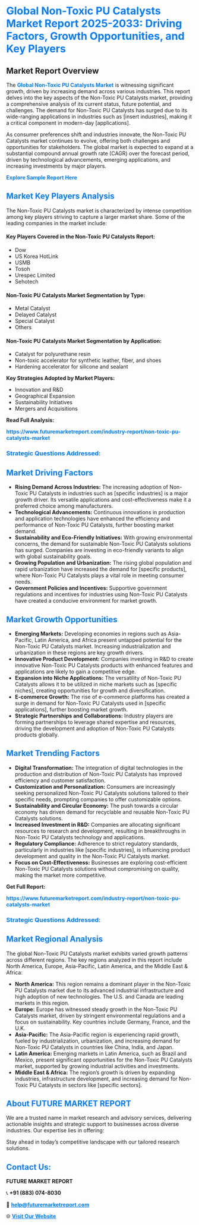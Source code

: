 <h1 style="color: #007BFF;">Global Non-Toxic PU Catalysts Market Report 2025-2033: Driving Factors, Growth Opportunities, and Key Players</h1>

<section id="overview">
<h2>Market Report Overview</h2>
<p>The <a href="https://www.futuremarketreport.com/industry-report/non-toxic-pu-catalysts-market" style="color: #007BFF; text-decoration: none;"><strong>Global Non-Toxic PU Catalysts Market</strong></a> is witnessing significant growth, driven by increasing demand across various industries. This report delves into the key aspects of the Non-Toxic PU Catalysts market, providing a comprehensive analysis of its current status, future potential, and challenges. The demand for Non-Toxic PU Catalysts has surged due to its wide-ranging applications in industries such as [insert industries], making it a critical component in modern-day [applications].</p>
<p>As consumer preferences shift and industries innovate, the Non-Toxic PU Catalysts market continues to evolve, offering both challenges and opportunities for stakeholders. The global market is expected to expand at a substantial compound annual growth rate (CAGR) over the forecast period, driven by technological advancements, emerging applications, and increasing investments by major players.</p>
</section>

<section id="overview">
<p><a href="https://www.futuremarketreport.com/request-sample/reportId=52959" style="color: #007BFF; text-decoration: none;"><strong>Explore Sample Report Here</strong></a></p>
</section>

<section id="key-players">
<h2 style="color: #007BFF;">Market Key Players Analysis</h2>
<p>The Non-Toxic PU Catalysts market is characterized by intense competition among key players striving to capture a larger market share. Some of the leading companies in the market include:</p>
<h4>Key Players Covered in the Non-Toxic PU Catalysts Report:</h4>
<ul><li>Dow</li><li>US Korea HotLink</li><li>USMB</li><li>Tosoh</li><li>Urespec Limited</li><li>Sehotech</li></ul>
<h4>Non-Toxic PU Catalysts Market Segmentation by Type:</h4>
<ul><li>Metal Catalyst</li><li>Delayed Catalyst</li><li>Special Catalyst</li><li>Others</li></ul>

<h4>Non-Toxic PU Catalysts Market Segmentation by Application:</h4>
<ul><li>Catalyst for polyurethane resin</li><li>Non-toxic accelerator for synthetic leather, fiber, and shoes</li><li>Hardening accelerator for silicone and sealant</li></ul>
<p><strong>Key Strategies Adopted by Market Players:</strong></p>
<ul>
<li>Innovation and R&D</li>
<li>Geographical Expansion</li>
<li>Sustainability Initiatives</li>
<li>Mergers and Acquisitions</li>
</ul>
</section>

<section>
<p><strong>Read Full Analysis: </strong></p><a href="https://www.futuremarketreport.com/industry-report/non-toxic-pu-catalysts-market" style="color: #007BFF; text-decoration: none;"><strong>https://www.futuremarketreport.com/industry-report/non-toxic-pu-catalysts-market</strong></a>
<h3 style="color: #007BFF;">Strategic Questions Addressed:</h3>
</section>

<section id="driving-factors">
<h2 style="color: #007BFF;">Market Driving Factors</h2>
<ul>
<li><strong>Rising Demand Across Industries:</strong> The increasing adoption of Non-Toxic PU Catalysts in industries such as [specific industries] is a major growth driver. Its versatile applications and cost-effectiveness make it a preferred choice among manufacturers.</li>
<li><strong>Technological Advancements:</strong> Continuous innovations in production and application technologies have enhanced the efficiency and performance of Non-Toxic PU Catalysts, further boosting market demand.</li>
<li><strong>Sustainability and Eco-Friendly Initiatives:</strong> With growing environmental concerns, the demand for sustainable Non-Toxic PU Catalysts solutions has surged. Companies are investing in eco-friendly variants to align with global sustainability goals.</li>
<li><strong>Growing Population and Urbanization:</strong> The rising global population and rapid urbanization have increased the demand for [specific products], where Non-Toxic PU Catalysts plays a vital role in meeting consumer needs.</li>
<li><strong>Government Policies and Incentives:</strong> Supportive government regulations and incentives for industries using Non-Toxic PU Catalysts have created a conducive environment for market growth.</li>
</ul>
</section>

<section id="growth-opportunities">
<h2 style="color: #007BFF;">Market Growth Opportunities</h2>
<ul>
<li><strong>Emerging Markets:</strong> Developing economies in regions such as Asia-Pacific, Latin America, and Africa present untapped potential for the Non-Toxic PU Catalysts market. Increasing industrialization and urbanization in these regions are key growth drivers.</li>
<li><strong>Innovative Product Development:</strong> Companies investing in R&D to create innovative Non-Toxic PU Catalysts products with enhanced features and applications are likely to gain a competitive edge.</li>
<li><strong>Expansion into Niche Applications:</strong> The versatility of Non-Toxic PU Catalysts allows it to be utilized in niche markets such as [specific niches], creating opportunities for growth and diversification.</li>
<li><strong>E-commerce Growth:</strong> The rise of e-commerce platforms has created a surge in demand for Non-Toxic PU Catalysts used in [specific applications], further boosting market growth.</li>
<li><strong>Strategic Partnerships and Collaborations:</strong> Industry players are forming partnerships to leverage shared expertise and resources, driving the development and adoption of Non-Toxic PU Catalysts products globally.</li>
</ul>
</section>

<section id="trending-factors">
<h2 style="color: #007BFF;">Market Trending Factors</h2>
<ul>
<li><strong>Digital Transformation:</strong> The integration of digital technologies in the production and distribution of Non-Toxic PU Catalysts has improved efficiency and customer satisfaction.</li>
<li><strong>Customization and Personalization:</strong> Consumers are increasingly seeking personalized Non-Toxic PU Catalysts solutions tailored to their specific needs, prompting companies to offer customizable options.</li>
<li><strong>Sustainability and Circular Economy:</strong> The push towards a circular economy has driven demand for recyclable and reusable Non-Toxic PU Catalysts solutions.</li>
<li><strong>Increased Investment in R&D:</strong> Companies are allocating significant resources to research and development, resulting in breakthroughs in Non-Toxic PU Catalysts technology and applications.</li>
<li><strong>Regulatory Compliance:</strong> Adherence to strict regulatory standards, particularly in industries like [specific industries], is influencing product development and quality in the Non-Toxic PU Catalysts market.</li>
<li><strong>Focus on Cost-Effectiveness:</strong> Businesses are exploring cost-efficient Non-Toxic PU Catalysts solutions without compromising on quality, making the market more competitive.</li>
</ul>
</section>

<section>
<p><strong>Get Full Report: </strong></p><a href="https://www.futuremarketreport.com/industry-report/non-toxic-pu-catalysts-market" style="color: #007BFF; text-decoration: none;"><strong>https://www.futuremarketreport.com/industry-report/non-toxic-pu-catalysts-market</strong></a>
<h3 style="color: #007BFF;">Strategic Questions Addressed:</h3>
</section>


<section id="regional-analysis">
<h2 style="color: #007BFF;">Market Regional Analysis</h2>
<p>The global Non-Toxic PU Catalysts market exhibits varied growth patterns across different regions. The key regions analyzed in this report include North America, Europe, Asia-Pacific, Latin America, and the Middle East & Africa:</p>
<ul>
<li><strong>North America:</strong> This region remains a dominant player in the Non-Toxic PU Catalysts market due to its advanced industrial infrastructure and high adoption of new technologies. The U.S. and Canada are leading markets in this region.</li>
<li><strong>Europe:</strong> Europe has witnessed steady growth in the Non-Toxic PU Catalysts market, driven by stringent environmental regulations and a focus on sustainability. Key countries include Germany, France, and the U.K.</li>
<li><strong>Asia-Pacific:</strong> The Asia-Pacific region is experiencing rapid growth, fueled by industrialization, urbanization, and increasing demand for Non-Toxic PU Catalysts in countries like China, India, and Japan.</li>
<li><strong>Latin America:</strong> Emerging markets in Latin America, such as Brazil and Mexico, present significant opportunities for the Non-Toxic PU Catalysts market, supported by growing industrial activities and investments.</li>
<li><strong>Middle East & Africa:</strong> The region’s growth is driven by expanding industries, infrastructure development, and increasing demand for Non-Toxic PU Catalysts in sectors like [specific sectors].</li>
</ul>
</section>

<footer>
<h2 style="color: #007BFF;">About FUTURE MARKET REPORT</h2>
<p>We are a trusted name in market research and advisory services, delivering actionable insights and strategic support to businesses across diverse industries. Our expertise lies in offering:</p>

<p>Stay ahead in today’s competitive landscape with our tailored research solutions.</p>

<h2 style="color: #007BFF;">Contact Us:</h2>
<p><strong>FUTURE MARKET REPORT</strong></p>
<p>📞 <strong>+91 (883) 074-8030</strong></p>
<p>📧 <strong><a href="mailto:help@futuremarketreport.com" style="color: #007BFF;">help@futuremarketreport.com</a></strong></p>
<p>🌐 <strong><a href="https://www.futuremarketreport.com/" style="color: #007BFF;">Visit Our Website</a></strong></p>
</footer>